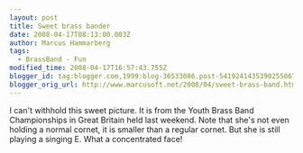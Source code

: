 ```yaml
---
layout: post
title: Sweet brass bander
date: 2008-04-17T08:13:00.003Z
author: Marcus Hammarberg
tags:
  - BrassBand - Fun
modified_time: 2008-04-17T16:57:43.755Z
blogger_id: tag:blogger.com,1999:blog-36533086.post-5419241435390255067
blogger_orig_url: http://www.marcusoft.net/2008/04/sweet-brass-band.html
---
```


I can't withhold this sweet picture. It is from the Youth Brass Band Championships in Great Britain held last weekend. Note that she's not even holding a normal cornet, it is smaller than a regular cornet. But she is still playing a singing E. What a concentrated face!
